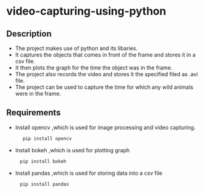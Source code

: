 # video-capturing-using-python

## **Description**

  * The project makes use of python and its libaries.
  * It captures the objects that comes in front of the frame and stores it in a csv file.
  * It then plots the graph for the time the object was in the frame.
  * The project also records the video and stores it the specified filed as .avi file.
  * The project can be used to capture the time for which any wild animals were in the frame.

## **Requirements**
  * Install opencv ,which is used for image processing and video capturing.

   ```python
         pip install opencv
   ```
   * Install bokeh ,which is used for plotting graph

   ```python
        pip install bokeh
   ```
   * Install pandas ,which is used for storing data into a csv file

   ```python
        pip install pandas
   ```
